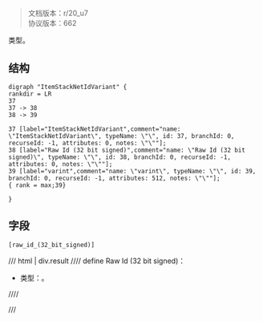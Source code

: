 # <!-- md:samp ItemStackNetIdVariant -->

> 文档版本：r/20_u7<br/>协议版本：662

<!-- md:samp ItemStackNetIdVariant -->类型。

## 结构

```viz
digraph "ItemStackNetIdVariant" {
rankdir = LR
37
37 -> 38
38 -> 39

37 [label="ItemStackNetIdVariant",comment="name: \"ItemStackNetIdVariant\", typeName: \"\", id: 37, branchId: 0, recurseId: -1, attributes: 0, notes: \"\""];
38 [label="Raw Id (32 bit signed)",comment="name: \"Raw Id (32 bit signed)\", typeName: \"\", id: 38, branchId: 0, recurseId: -1, attributes: 0, notes: \"\""];
39 [label="varint",comment="name: \"varint\", typeName: \"\", id: 39, branchId: 0, recurseId: -1, attributes: 512, notes: \"\""];
{ rank = max;39}

}

```

## 字段

```title='ItemStackNetIdVariant'
[raw_id_(32_bit_signed)]
```

/// html | div.result
//// define
Raw Id (32 bit signed)：<!-- md:samp varint -->

- 类型：<!-- md:samp varint -->。


////

///

